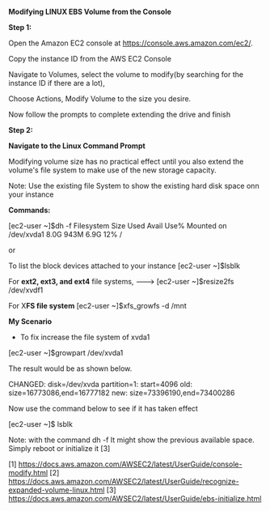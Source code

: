**Modifying LINUX EBS Volume from the Console**

**Step 1:**

Open the Amazon EC2 console at https://console.aws.amazon.com/ec2/.

Copy the instance ID from the AWS EC2 Console

Navigate to Volumes, select the volume to modify(by searching for the instance ID if there are a lot), 

Choose Actions, Modify Volume to the size you desire.

Now follow the prompts to complete extending the drive and finish

**Step 2:**

**Navigate to the Linux Command Prompt**

Modifying volume size has no practical effect until you also extend the volume's file system to make use of the new storage capacity. 

Note: Use the existing file System to show the existing hard disk space onn your instance

**Commands:**

[ec2-user ~]$dh -f
Filesystem            Size  Used Avail Use% Mounted on
/dev/xvda1            8.0G  943M  6.9G  12% /

or

To list the block devices attached to your instance
[ec2-user ~]$lsblk

For 
**ext2, ext3, and ext4** file systems,
--->
[ec2-user ~]$resize2fs /dev/xvdf1


For X**FS file system**
[ec2-user ~]$xfs_growfs -d /mnt


**My Scenario**

- To fix increase the file system of xvda1

[ec2-user ~]$growpart /dev/xvda1

The result would be as shown below.

CHANGED: disk=/dev/xvda partition=1: start=4096 old: size=16773086,end=16777182 new: size=73396190,end=73400286

Now use the command below to see if it has taken effect

[ec2-user ~]$ lsblk

Note: with the command dh -f
It might show the previous available space. Simply reboot or initialize it [3]



[1] https://docs.aws.amazon.com/AWSEC2/latest/UserGuide/console-modify.html
[2] https://docs.aws.amazon.com/AWSEC2/latest/UserGuide/recognize-expanded-volume-linux.html
[3] https://docs.aws.amazon.com/AWSEC2/latest/UserGuide/ebs-initialize.html